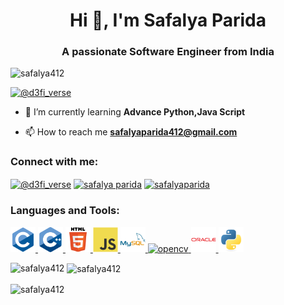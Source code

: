 <h1 align="center">Hi 👋, I'm Safalya Parida</h1>
<h3 align="center">A passionate Software Engineer from India</h3>
<p align="left"> <img src="https://komarev.com/ghpvc/?username=safalya412&label=Profile%20views&color=0e75b6&style=flat" alt="safalya412" /> </p>

<p align="left"> <a href="https://twitter.com/@d3fi_verse" target="blank"><img src="https://img.shields.io/twitter/follow/@d3fi_verse?logo=twitter&style=for-the-badge" alt="@d3fi_verse" /></a> </p>

- 🌱 I’m currently learning **Advance Python,Java Script**

- 📫 How to reach me **safalyaparida412@gmail.com**

<h3 align="left">Connect with me:</h3>
<p align="left">
<a href="https://twitter.com/@d3fi_verse" target="blank"><img align="center" src="https://raw.githubusercontent.com/rahuldkjain/github-profile-readme-generator/master/src/images/icons/Social/twitter.svg" alt="@d3fi_verse" height="30" width="40" /></a>
<a href="https://fb.com/safalya parida" target="blank"><img align="center" src="https://raw.githubusercontent.com/rahuldkjain/github-profile-readme-generator/master/src/images/icons/Social/facebook.svg" alt="safalya parida" height="30" width="40" /></a>
<a href="https://instagram.com/safalyaparida" target="blank"><img align="center" src="https://raw.githubusercontent.com/Safalya412/github-profile-readme-generator/master/src/images/icons/Social/instagram.svg" alt="safalyaparida" height="30" width="40" /></a>
</p>

<h3 align="left">Languages and Tools:</h3>
<p align="left"> <a href="https://www.cprogramming.com/" target="_blank" rel="noreferrer"> <img src="https://raw.githubusercontent.com/devicons/devicon/master/icons/c/c-original.svg" alt="c" width="40" height="40"/> </a> <a href="https://www.w3schools.com/cpp/" target="_blank" rel="noreferrer"> <img src="https://raw.githubusercontent.com/devicons/devicon/master/icons/cplusplus/cplusplus-original.svg" alt="cplusplus" width="40" height="40"/> </a> <a href="https://www.w3.org/html/" target="_blank" rel="noreferrer"> <img src="https://raw.githubusercontent.com/devicons/devicon/master/icons/html5/html5-original-wordmark.svg" alt="html5" width="40" height="40"/> </a> <a href="https://developer.mozilla.org/en-US/docs/Web/JavaScript" target="_blank" rel="noreferrer"> <img src="https://raw.githubusercontent.com/devicons/devicon/master/icons/javascript/javascript-original.svg" alt="javascript" width="40" height="40"/> </a> <a href="https://www.mysql.com/" target="_blank" rel="noreferrer"> <img src="https://raw.githubusercontent.com/devicons/devicon/master/icons/mysql/mysql-original-wordmark.svg" alt="mysql" width="40" height="40"/> </a> <a href="https://opencv.org/" target="_blank" rel="noreferrer"> <img src="https://www.vectorlogo.zone/logos/opencv/opencv-icon.svg" alt="opencv" width="40" height="40"/> </a> <a href="https://www.oracle.com/" target="_blank" rel="noreferrer"> <img src="https://raw.githubusercontent.com/devicons/devicon/master/icons/oracle/oracle-original.svg" alt="oracle" width="40" height="40"/> </a> <a href="https://www.python.org" target="_blank" rel="noreferrer"> <img src="https://raw.githubusercontent.com/devicons/devicon/master/icons/python/python-original.svg" alt="python" width="40" height="40"/> </a> </p>

<p><img align="left" src="https://github-readme-stats.vercel.app/api/top-langs?username=safalya412&show_icons=true&locale=en&layout=compact" alt="safalya412" /></p>

<p>&nbsp;<img align="center" src="https://github-readme-stats.vercel.app/api?username=safalya412&show_icons=true&locale=en" alt="safalya412" /></p>

<p><img align="center" src="https://github-readme-streak-stats.herokuapp.com/?user=safalya412&" alt="safalya412" /></p>

